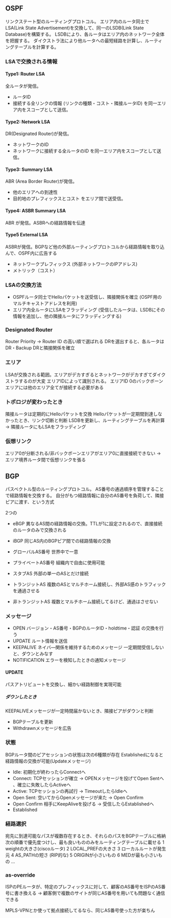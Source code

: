 ## OSPF
リンクステート型のルーティングプロトコル。
エリア内のルータ同士でLSA(Link State Advertisement)を交換して、同一のLSDB(Link State Database)を構築する。
LSDBにより、各ルータはエリア内のネットワーク全体を把握する。
ダイクストラ法により他ルータへの最短経路を計算し、ルーティングテーブルを計算する。

### LSAで交換される情報
#### Type1: Router LSA
全ルータが発信。
- ルータID
- 接続する全リンクの情報 (リンクの種類・コスト・隣接ルータID)
を同一エリア内をスコープとして送信。

#### Type2: Network LSA
DR(Designated Router)が発信。
- ネットワークのID
- ネットワークに接続する全ルータのID
を同一エリア内をスコープとして送信。

#### Type3: Summary LSA
ABR (Area Border Router)が発信。
- 他のエリアへの到達性
- 目的地のプレフィックスとコスト
をエリア間で送受信。

#### Type4: ASBR Summary LSA
ABR が発信。ASBRへの経路情報を伝達

#### Type5 External LSA
ASBRが発信。BGPなど他の外部ルーティングプロトコルから経路情報を取り込んで、OSPF内に広告する
- ネットワークプレフィックス (外部ネットワークのIPアドレス)
- メトリック（コスト）

### LSAの交換方法
- OSPFルータ同士でHelloパケットを送受信し、隣接関係を確立 (OSPF用のマルチキャストアドレスを利用)
- エリア内全ルータにLSAをフラッディング (受信したルータは、LSDBにその情報を追加し、他の隣接ルータにフラッディングする)

### Designated Router
Router Priority -> Router ID の高い順で選ばれる
DRを選出すると、各ルータはDR・Backup DRと隣接関係を確立

### エリア
LSAが交換される範囲。エリアがデカすぎるとネットワークがデカすぎてダイクストラするのが大変
エリアIDによって識別される。
エリアID 0のバックボーンエリアには他のエリア全てが接続する必要がある

### トポロジが変わったとき
隣接ルータは定期的にHelloパケットを交換
Helloパケットが一定期間到達しなかったとき、リンク切断と判断
LSDBを更新し、ルーティングテーブルを再計算 → 隣接ルータにもLSAをフラッディング

### 仮想リンク
エリア0が分断される/非バックボーンエリアがエリア0に直接接続できない
→ エリア境界ルータ間で仮想リンクを張る

## BGP
パスベクトル型のルーティングプロトコル。
AS番号の通過順序を管理することで経路情報を交換する。
自分がもつ経路情報に自分のAS番号を負荷して、隣接ピアに渡す、という方式

2つの
- eBGP 異なるAS間の経路情報の交換。TTLが1に設定されるので、直接接続のルータのみで交換される
- iBGP 同じAS内のBGPピア間での経路情報の交換

- グローバルAS番号 世界中で一意
- プライベートAS番号 組織内で自由に使用可能

- スタブAS 外部の単一のASとだけ接続
- トランジットAS 複数のASとマルチホーム接続し、外部AS感のトラフィックを通過させる
- 非トランジットAS 複数とマルチホーム接続してるけど、通過はさせない

### メッセージ
- OPEN バージョン・AS番号・BGPのルータID・holdtime・認証 の交換を行う
- UPDATE ルート情報を送信
- KEEPALIVE ネイバ―関係を維持するためのメッセージ 一定期間受信しないと、ダウンとみなす
- NOTIFICATION エラーを検知したときの通知メッセージ

#### UPDATE
パスアトリビュートを交換し、細かい経路制御を実現可能

##### ダウンしたとき
KEEPALIVEメッセージが一定時間届かないとき、隣接ピアがダウンと判断
- BGPテーブルを更新
- Withdrawnメッセージを広告

### 状態
BGPルータ間のピアセッションの状態は次の6種類が存在
Establishedになると経路情報の交換が可能(Updateメッセージ)
- Idle: 初期化が終わったらConnectへ
- Connect: TCPセッションが確立 → OPENメッセージを投げてOpen Sentへ 、確立に失敗したらActiveへ
- Active: TCPセッションの再試行 → TimeoutしたらIdleへ
- Open Sent: 空いてからOpenメッセージが来た → Open Confirm
- Open Confirm 相手にKeepAliveを投げる → 受信したらEstablishedへ
- Established

### 経路選択
宛先に到達可能なパスが複数存在するとき、それらのパスをBGPテーブルに格納
次の順番で優先度つけし、最も良いもののみをルーティングテーブルに載せる
1 weightの大きさ(ciscoルータ)
2 LOCAL_PREFの大きさ
3 ローカルルートが発生元
4 AS_PATHの短さ (RIP的な)
5 ORIGINが小さいもの
6 MEDが最も小さいもの
...

### as-override
ISPのPEルータが、特定のプレフィックスに対して、顧客のAS番号をISPのAS番号に書き換える
→ 顧客側で複数のサイトが同じAS番号を用いても問題なく通信できる

MPLS-VPNとか使って拠点接続してるなら、同じAS番号使った方が楽ちん
